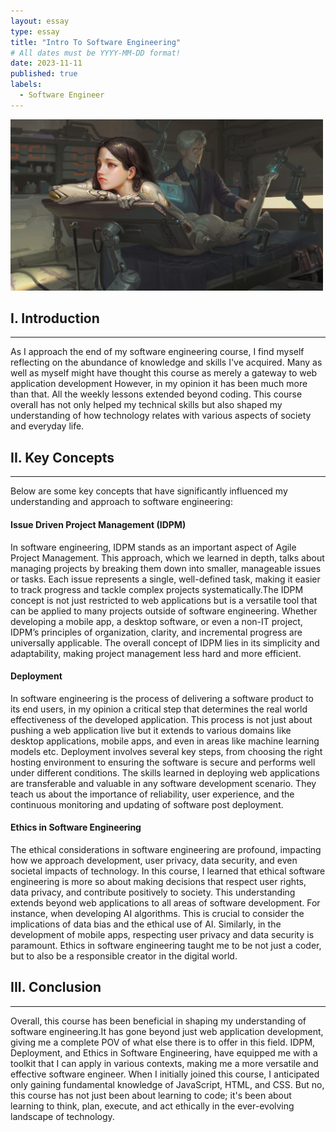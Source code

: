 ```yaml
---
layout: essay
type: essay
title: "Intro To Software Engineering"
# All dates must be YYYY-MM-DD format!
date: 2023-11-11
published: true
labels:
  - Software Engineer
---
```




<div class="text-center py-2">
  <img width="500px" src="../img/software-engineer-course-reflect.jpeg" class="img-thumbnail" >
</div>



## I. Introduction
---
As I approach the end of my software engineering course, I find myself reflecting on the abundance of knowledge and skills I've acquired. Many as well as myself might have thought this course as merely a gateway to web application development However, in my opinion it has been much more than that. All the weekly lessons extended beyond coding. This course overall has not only helped my technical skills but also shaped my understanding of how technology relates with various aspects of society and everyday life. 


## II. Key Concepts
***
Below are some key concepts that have significantly influenced my understanding and approach to software engineering:

#### Issue Driven Project Management (IDPM)
In software engineering, IDPM stands as an important aspect of Agile Project Management. This approach, which we learned in depth, talks about managing projects by breaking them down into smaller, manageable issues or tasks. Each issue represents a single, well-defined task, making it easier to track progress and tackle complex projects systematically.The IDPM concept is not just restricted to web applications but is a versatile tool that can be applied to many projects outside of software engineering. Whether developing a mobile app, a desktop software, or even a non-IT project, IDPM’s principles of organization, clarity, and incremental progress are universally applicable. The overall concept of IDPM lies in its simplicity and adaptability, making project management less hard and more efficient.

#### Deployment
In software engineering is the process of delivering a software product to its end users, in my opinion a critical step that determines the real world effectiveness of the developed application. This process is not just about pushing a web application live but it extends to various domains like desktop applications, mobile apps, and even in areas like machine learning models etc. Deployment involves several key steps, from choosing the right hosting environment to ensuring the software is secure and performs well under different conditions. The skills learned in deploying web applications are transferable and valuable in any software development scenario. They teach us about the importance of reliability, user experience, and the continuous monitoring and updating of software post deployment.

#### Ethics in Software Engineering 
The ethical considerations in software engineering are profound, impacting how we approach development, user privacy, data security, and even societal impacts of technology. In this course, I learned that ethical software engineering is more so about making decisions that respect user rights, data privacy, and contribute positively to society. This understanding extends beyond web applications to all areas of software development. For instance, when developing AI algorithms. This is crucial to consider the implications of data bias and the ethical use of AI. Similarly, in the development of mobile apps, respecting user privacy and data security is paramount. Ethics in software engineering taught me to be not just a coder, but to also be a responsible creator in the digital world.


## III. Conclusion 
---
Overall, this course has been beneficial in shaping my understanding of software engineering.It has gone beyond just web application development, giving me a complete POV of what else there is to offer in this field. IDPM, Deployment, and Ethics in Software Engineering, have equipped me with a toolkit that I can apply in various contexts, making me a more versatile and effective software engineer. When I initially joined this course, I anticipated only gaining fundamental knowledge of JavaScript, HTML, and CSS.  But no, this course has not just been about learning to code; it's been about learning to think, plan, execute, and act ethically in the ever-evolving landscape of technology.
